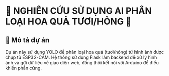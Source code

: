 # 📌 NGHIÊN CỨU SỬ DỤNG AI PHÂN LOẠI HOA QUẢ TƯƠI/HỎNG 🍊

## 🚀 Mô tả dự án
Dự án này sử dụng YOLO để phân loại hoa quả (tươi/hỏng) từ hình ảnh được chụp từ ESP32-CAM. Hệ thống sử dụng Flask làm backend để xử lý hình ảnh và gửi dữ liệu về giao diện web, đồng thời kết nối với Arduino để điều khiển phần cứng.
